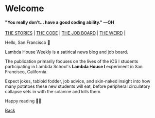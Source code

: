 # Welcome

#### "You really don't... have a good coding ability." ––OH

[THE STORIES](https://www.lambda.house/stories) | [THE CODE](https://www.lambda.house/code) | [THE JOB BOARD](https://www.lambda.house/coming-soon) | [THE WEIRD](https://www.lambda.house/coming-soon) |

Hello, San Francisco 👋

Lambda House Weekly is a satirical news blog and job board.

The publication primarily focuses on the lives of the iOS I students participating
in Lambda School's **Lambda House I** experiment in San Francisco, California.

Expect jokes, tabloid fodder, job advice, and skin-naked insight into how many
potatoes these new students will eat, before peripheral circulatory collapse sets
in with the solanine and kills them.

Happy reading 👨‍🚀

[Back](https://www.lambda.house)
